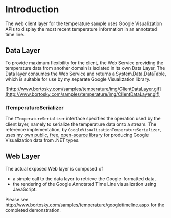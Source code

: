 # Introduction #
The web client layer for the temperature sample uses Google Visualization APIs to display the most recent temperature information in an annotated time line.
## Data Layer ##
To provide maximum flexibility for the client, the Web Service providing the temperature data from another domain is isolated in its own Data Layer.
The Data layer consumes the Web Service and returns a System.Data.DataTable, which is suitable for use by my separate Google Visualization library.

![http://www.bortosky.com/samples/temperature/img/ClientDataLayer.gif](http://www.bortosky.com/samples/temperature/img/ClientDataLayer.gif)

### ITemperatureSerializer ###
The `ITemperatureSerializer` interface specifies the operation used by the client layer, namely to serialize the temperature data onto a stream.
The reference implementation, by `GoogleVisualizationTemperatureSerializer`, uses [my own public, free, open-source library](http://code.google.com/p/bortosky-google-visualization/) for producing Google Visualization data from .NET types.
## Web Layer ##
The actual exposed Web layer is composed of
  * a simple call to the data layer to retrieve the Google-formatted data,
  * the rendering of the Google Annotated Time Line visualization using JavaScript.

Please see http://www.bortosky.com/samples/temperature/googletimeline.aspx for the completed demonstration.